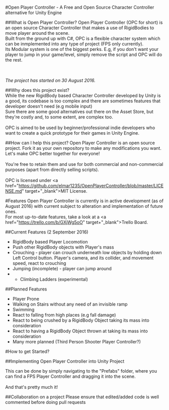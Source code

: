 #Open Player Controller - A Free and Open Source Character Controller alternative for Unity Engine

##What is Open Player Controller?
Open Player Controller (OPC for short) is an open source Character Controller that makes a use of RigidBodies to move player around the scene.
<br>Built from the ground up with C#, OPC is a flexible character system which can be inmplemented into any type of project (FPS only currently).
<br>Its Modular system is one of the biggest perks. E.g, if you don't want your player to jump in your game/level, simply remove the script and OPC will do the rest.

<br><br><i>The project has started on 30 August 2016.</i>

##Why does this project exist?
<br>While the new RigidBody based Character Controller developed by Unity is a good, its codebase is too complex and there are sometimes features that developer doesn't need (e.g mobile input)
<br>Sure there are some good alternatives out there on the Asset Store, but they're costly and, to some extent, are complex too. <br><br>OPC is aimed to be used by beginner/professional indie developers who want to create a quick prototype for their games in Unity Engine.

##How can I help this project?
Open Player Controller is an open source project. 
Fork it as your own repository to make any modifications you want. Let's make OPC better together for everyone!
<br><br>
You're free to retain them and use for both commercial and non-commercial purposes (apart from directly selling scripts). 
<br><br>OPC is licensed under <a href="https://github.com/elmar1235/OpenPlayerController/blob/master/LICENSE.md" target+"_blank">MIT License</a>.

#Features
Open Player Controller is currently is in active development (as of August 2016) with current  subject to alteration and implementation of future ones.
<br>For most up-to-date features, take a look at a <a href="https://trello.com/b/GXjWg5oO" target+"_blank">Trello Board</a>.

##Current Features (2 September 2016)
* RigidBody based Player Locomotion
* Push other RigidBody objects with Player's mass
* Crouching - player can crouch underneath low objects by holding down Left Control button. Player's camera, and its collider, and movement speed, react to crouching
* Jumping (incomplete) - player can jump around
* * Climbing Ladders (experimental)

##Planned Features
* Player Prone
* Walking on Stairs without any need of an invisible ramp
* Swimming
* React to falling from high places (e.g fall damage)
* React to being crushed by a RigidBody Object taking its mass into consideration
* React to having a RigidBody Object thrown at taking its mass into consideration
* Many more planned (Third Person Shooter Player Controller?)

#How to get Started?

##Implementing Open Player Controller into Unity Project

This can be done by simply navigating to the "Prefabs" folder, where you can find a FPS Player Controller and dragging it into the scene.
<br><br>And that's pretty much it!

##Collaboration on a project
Please ensure that edited/added code is well commented before doing pull requests

